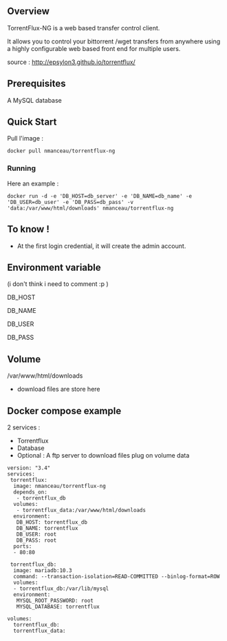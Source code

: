 ## Overview

TorrentFlux-NG is a web based transfer control client.

It allows you to control your bittorrent /wget transfers from anywhere using a highly configurable web based front end for multiple users.


source : http://epsylon3.github.io/torrentflux/

## Prerequisites
A MySQL database

## Quick Start
Pull l'image :
```
docker pull nmanceau/torrentflux-ng
```

### Running
Here an example :
```
docker run -d -e 'DB_HOST=db_server' -e 'DB_NAME=db_name' -e 'DB_USER=db_user' -e 'DB_PASS=db_pass' -v 'data:/var/www/html/downloads' nmanceau/torrentflux-ng
```

## To know !
* At the first login credential, it will create the admin account.

## Environment variable
(i don't think i need to comment :p )

DB_HOST

DB_NAME

DB_USER

DB_PASS

## Volume
/var/www/html/downloads
* download files are store here


## Docker compose example
2 services :
* Torrentflux
* Database
* Optional : A ftp server to download files plug on volume data
```
version: "3.4"
services:
 torrentflux:
  image: nmanceau/torrentflux-ng
  depends_on:
   - torrentflux_db
  volumes:
   - torrentflux_data:/var/www/html/downloads
  environment:
   DB_HOST: torrentflux_db
   DB_NAME: torrentflux
   DB_USER: root
   DB_PASS: root
  ports:
  - 80:80

 torrentflux_db:
  image: mariadb:10.3
  command: --transaction-isolation=READ-COMMITTED --binlog-format=ROW
  volumes:
  - torrentflux_db:/var/lib/mysql
  environment:
   MYSQL_ROOT_PASSWORD: root
   MYSQL_DATABASE: torrentflux

volumes:
  torrentflux_db:
  torrentflux_data:
```
